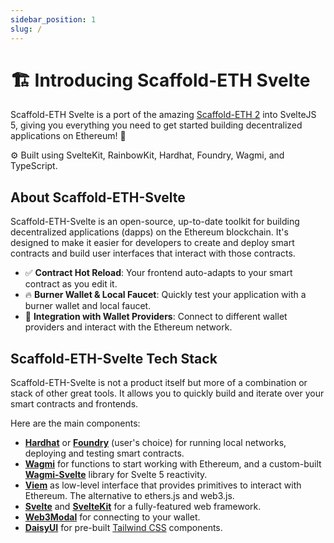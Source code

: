 ```yaml
---
sidebar_position: 1
slug: /
---
```


# 🏗 Introducing Scaffold-ETH Svelte

Scaffold-ETH Svelte is a port of the amazing [Scaffold-ETH 2](https://scaffoldeth.io) into SvelteJS 5, giving you everything you need to get started building decentralized applications on Ethereum! 🚀

⚙️ Built using SvelteKit, RainbowKit, Hardhat, Foundry, Wagmi, and TypeScript.

## About Scaffold-ETH-Svelte

Scaffold-ETH-Svelte is an open-source, up-to-date toolkit for building decentralized applications (dapps) on the Ethereum blockchain. It's designed to make it easier for developers to create and deploy smart contracts and build user interfaces that interact with those contracts.

- ✅ **Contract Hot Reload**: Your frontend auto-adapts to your smart contract as you edit it.
- 🔥 **Burner Wallet & Local Faucet**: Quickly test your application with a burner wallet and local faucet.
- 🔐 **Integration with Wallet Providers**: Connect to different wallet providers and interact with the Ethereum network.

## Scaffold-ETH-Svelte Tech Stack

Scaffold-ETH-Svelte is not a product itself but more of a combination or stack of other great tools. It allows you to quickly build and iterate over your smart contracts and frontends.

Here are the main components:

- [**Hardhat**](https://hardhat.org/docs) or [**Foundry**](https://book.getfoundry.sh/) (user's choice) for running local networks, deploying and testing smart contracts.
- [**Wagmi**](https://wagmi.sh/core/getting-started) for functions to start working with Ethereum, and a custom-built [**Wagmi-Svelte**](https://wagmi-svelte.byteatatime.dev) library for Svelte 5 reactivity.
- [**Viem**](https://viem.sh/docs/getting-started.html) as low-level interface that provides primitives to interact with Ethereum. The alternative to ethers.js and web3.js.
- [**Svelte**](https://svelte.dev/docs) and [**SvelteKit**](https://kit.svelte.dev/docs) for a fully-featured web framework.
- [**Web3Modal**](https://docs.walletconnect.com/web3modal/javascript/about) for connecting to your wallet.
- [**DaisyUI**](https://daisyui.com/docs/) for pre-built [Tailwind CSS](https://tailwindui.com/components) components.

